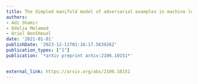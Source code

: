 ```yaml
---
title: The dimpled manifold model of adversarial examples in machine learning
authors:
- Adi Shamir
- Odelia Melamed
- Oriel BenShmuel
date: '2021-01-01'
publishDate: '2023-12-11T01:16:17.563926Z'
publication_types: ["1"]
publication: '*arXiv preprint arXiv:2106.10151*'


external_link: https://arxiv.org/abs/2106.10151
---
```


